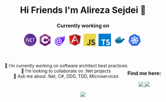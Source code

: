 <div align="center">
<h1>Hi Friends I'm Alireza Sejdei 👋</h1>

  <h3>Currently working on</h3>
<div>
  <img src="https://raw.githubusercontent.com/AlirezaSejdeii/alirezasejdeii/main/dotnet-svgrepo-com.svg" title=".Net" alt=".Net" width="40" height="40"/>&nbsp;
  <img src="https://raw.githubusercontent.com/AlirezaSejdeii/alirezasejdeii/main/cdnlogo.com_c.svg" title="C#" alt=".Net" width="40" height="40"/>&nbsp;
  <img src="https://raw.githubusercontent.com/AlirezaSejdeii/alirezasejdeii/main/blazor.svg" title="Blazor" alt="Blazor" width="40" height="40"/>&nbsp;
  <img src="https://raw.githubusercontent.com/AlirezaSejdeii/alirezasejdeii/main/angular-icon.svg" title="Angular" alt="Angular" width="40" height="40"/>&nbsp;
  <img src="https://raw.githubusercontent.com/AlirezaSejdeii/alirezasejdeii/main/js_logo.svg" title="Javascript" alt="Angular" width="40" height="40"/>&nbsp;
  <img src="https://raw.githubusercontent.com/AlirezaSejdeii/alirezasejdeii/main/typescript.svg" title="Angular" alt="Typescript" width="40" height="40"/>&nbsp;
  <img src="https://raw.githubusercontent.com/AlirezaSejdeii/alirezasejdeii/main/docker-svgrepo-com.svg" title="docker" alt="docker" width="40" height="40"/>&nbsp;
  <img src="https://raw.githubusercontent.com/AlirezaSejdeii/alirezasejdeii/main/kubernetes-svgrepo-com.svg" title="docker" alt="docker" width="40" height="40"/>&nbsp;
  <!--
  <img src="https://github.com/AlirezaSejdeii/alirezasejdeii/blob/main/kubernetes-svgrepo-com.svg" title="kubernetes"  alt="kubernetes" width="40" height="40"/>&nbsp;
  -->
</div>
</div>
<br>
<br>
<br>

<div style="float:left" align="center"> 
 🔭 I’m currently working on software architect best practices
 <br>
 👯 I’m looking to collaborate on .Net projects
 <br>
 💬 Ask me about .Net, C#, DDD, TDD, Microservices
 <br>
<br>
</div>

<h3 align="center">Find me here:</h3>
<p align="center">
 <a href="https://www.linkedin.com/in/AlirezaSejdei" target="_blank">
  <img src="https://img.icons8.com/fluent/48/000000/linkedin.png" />
 </a>
  
 <a href="https://t.me/TheSejdei" target="_blank">
  <img src="https://img.icons8.com/color/48/000000/telegram-app--v1.png"/>
 </a>
</p>


<p align="center">  
 <a href="#" alt="Alireza Sejdei">
  <img src="https://github-readme-stats.vercel.app/api?username=alirezasejdeii&theme=tokyonight&show_icons=true" />
 </a> 
</p>




